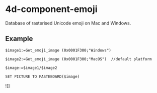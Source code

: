 # 4d-component-emoji
Database of rasterised Unicode emoji on Mac and Windows.

Example
---

```
$image1:=Get_emoji_image (0x0001F300;"Windows")

$image2:=Get_emoji_image (0x0001F300;"MacOS")  //default platform

$image:=$image1/$image2

SET PICTURE TO PASTEBOARD($image)
```

![]
